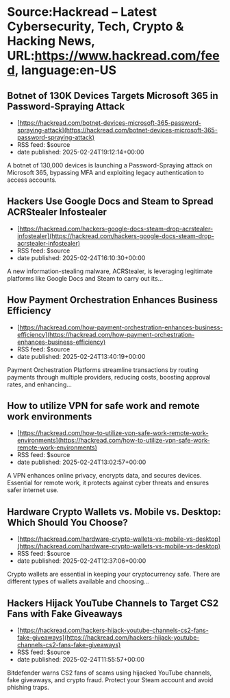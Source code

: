 # Source:Hackread – Latest Cybersecurity, Tech, Crypto & Hacking News, URL:https://www.hackread.com/feed, language:en-US

## Botnet of 130K Devices Targets Microsoft 365 in Password-Spraying Attack
 - [https://hackread.com/botnet-devices-microsoft-365-password-spraying-attack](https://hackread.com/botnet-devices-microsoft-365-password-spraying-attack)
 - RSS feed: $source
 - date published: 2025-02-24T19:12:14+00:00

A botnet of 130,000 devices is launching a Password-Spraying attack on Microsoft 365, bypassing MFA and exploiting legacy authentication to access accounts.

## Hackers Use Google Docs and Steam to Spread ACRStealer Infostealer
 - [https://hackread.com/hackers-google-docs-steam-drop-acrstealer-infostealer](https://hackread.com/hackers-google-docs-steam-drop-acrstealer-infostealer)
 - RSS feed: $source
 - date published: 2025-02-24T16:10:30+00:00

A new information-stealing malware, ACRStealer, is leveraging legitimate platforms like Google Docs and Steam to carry out its&#8230;

## How Payment Orchestration Enhances Business Efficiency
 - [https://hackread.com/how-payment-orchestration-enhances-business-efficiency](https://hackread.com/how-payment-orchestration-enhances-business-efficiency)
 - RSS feed: $source
 - date published: 2025-02-24T13:40:19+00:00

Payment Orchestration Platforms streamline transactions by routing payments through multiple providers, reducing costs, boosting approval rates, and enhancing&#8230;

## How to utilize VPN for safe work and remote work environments
 - [https://hackread.com/how-to-utilize-vpn-safe-work-remote-work-environments](https://hackread.com/how-to-utilize-vpn-safe-work-remote-work-environments)
 - RSS feed: $source
 - date published: 2025-02-24T13:02:57+00:00

A VPN enhances online privacy, encrypts data, and secures devices. Essential for remote work, it protects against cyber threats and ensures safer internet use.

## Hardware Crypto Wallets vs. Mobile vs. Desktop: Which Should You Choose?
 - [https://hackread.com/hardware-crypto-wallets-vs-mobile-vs-desktop](https://hackread.com/hardware-crypto-wallets-vs-mobile-vs-desktop)
 - RSS feed: $source
 - date published: 2025-02-24T12:37:06+00:00

Crypto wallets are essential in keeping your cryptocurrency safe. There are different types of wallets available and choosing&#8230;

## Hackers Hijack YouTube Channels to Target CS2 Fans with Fake Giveaways
 - [https://hackread.com/hackers-hijack-youtube-channels-cs2-fans-fake-giveaways](https://hackread.com/hackers-hijack-youtube-channels-cs2-fans-fake-giveaways)
 - RSS feed: $source
 - date published: 2025-02-24T11:55:57+00:00

Bitdefender warns CS2 fans of scams using hijacked YouTube channels, fake giveaways, and crypto fraud. Protect your Steam account and avoid phishing traps.

